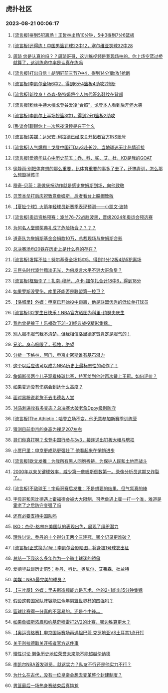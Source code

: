 ## 虎扑社区 
### 2023-08-21 00:06:17

1. [[流言板]拼到5犯离场！王哲林出场10分钟，5中3得到7分6篮板](https://bbs.hupu.com/61759502.html)

2. [[流言板]还得练！中国男篮罚球22中12，塞尔维亚罚球32中28](https://bbs.hupu.com/61759902.html)

3. [周琦 您是认真的吗？？周琦哥哥，这训练视频是我现场拍的。你上场空蓝过桥就算了，这训练命中率是认真在练吗](https://bbs.hupu.com/61759327.html)

4. [[流言板]打出自信！胡明轩前三节7中4，得到14分1助攻1抢断](https://bbs.hupu.com/61759246.html)

5. [[流言板]李凯尔全场6中2，得到6分4篮板4助攻2抢断](https://bbs.hupu.com/61759811.html)

6. [[流言板]新纹身！杰森-塔特姆将个人初代签名鞋纹在背部](https://bbs.hupu.com/61759586.html)

7. [[流言板]粉丝手持大幅戈登谷爱凌“合照”，戈登本人看到后开怀大笑](https://bbs.hupu.com/61757122.html)

8. [[流言板]李凯尔上半场投篮3中1，得到2分1篮板2助攻](https://bbs.hupu.com/61758495.html)

9. [[卧谈会]聊聊你上一次熬夜没睡是在干什么](https://bbs.hupu.com/61759049.html)

10. [[流言板]美媒：达米安-利拉德已经取关开拓者官方INS账号](https://bbs.hupu.com/61751314.html)

11. [[流言板]人气爆棚！戈登中国行Day3赴长沙，当地球迷无比热情迎接](https://bbs.hupu.com/61760504.html)

12. [[流言板]爱德华兹心中历史前五：乔、科、鲨、艾、杜，KD是我的GOAT](https://bbs.hupu.com/61762088.html)

13. [徐静雨:别把体育想的那么重要，比体育重要的事多了去了，还搞青训，怎么那么想毁掉孩子](https://bbs.hupu.com/61750317.html)

14. [穆奇-贝茨：我做庆祝动作就是感谢詹姆斯到场，向他致敬](https://bbs.hupu.com/61752758.html)

15. [贝茨本垒打后庆祝致意詹姆斯，后者看台上脱帽致敬](https://bbs.hupu.com/61750500.html)

16. [【夏扯个球】火箭年轻球员新赛季表现预测——小凯文·波特](https://bbs.hupu.com/61756705.html)

17. [[流言板]奥运资格预赛：波兰76-72战胜波黑，晋级2024年奥运会预选赛](https://bbs.hupu.com/61761078.html)

18. [为何名人堂颁奖典礼成了危险场合？？？？](https://bbs.hupu.com/61756990.html)

19. [道奇队为詹姆斯基金会捐款10万，总裁现场与詹姆斯合影](https://bbs.hupu.com/61750132.html)

20. [总决赛场均20铁在历史上是什么样的存在？](https://bbs.hupu.com/61761477.html)

21. [[流言板]发挥不佳！努尔基奇全场15中5，得到11分12板4助5犯离场](https://bbs.hupu.com/61761315.html)

22. [三巨头时代波什黯淡无光，为何发言水平不逊大哥詹皇？](https://bbs.hupu.com/61760293.html)

23. [[流言板]框砸歪了！扎南-穆萨、卢卡-加尔扎合计18中6，得到18分](https://bbs.hupu.com/61761347.html)

24. [如果罗斯没受伤，库里还能否是联盟第一控卫？](https://bbs.hupu.com/61760419.html)

25. [【洛城里】外媒：申京已开始投中距离，他是联盟优秀的低位单打球员](https://bbs.hupu.com/61753373.html)

26. [[流言板]32岁生日快乐！NBA官方晒图为科里-约瑟夫庆生](https://bbs.hupu.com/61759053.html)

27. [我也曾是狼王！乐福砍下31+31经典战役精彩集锦。](https://bbs.hupu.com/61760091.html)

28. [别人服不服气我不清楚，但我相信洛里德罗赞肯定是服气的！](https://bbs.hupu.com/61761474.html)

29. [兄弟，身心极限了，孤独，绝望](https://bbs.hupu.com/61761568.html)

30. [分析一下格林，阿门，申京史密斯谁有基石潜力](https://bbs.hupu.com/61759793.html)

31. [这个以后应该可以成为NBA历史上最标志性的动作了！](https://bbs.hupu.com/61760848.html)

32. [詹姆斯带两个儿子观看棒球比赛，特写给到他时再次戴上王冠。如何评价？](https://bbs.hupu.com/61761604.html)

33. [如果麦迪没有伤病会到达什么高度？](https://bbs.hupu.com/61761015.html)

34. [面对黑粉说老詹不去韦德名人堂](https://bbs.hupu.com/61761416.html)

35. [14马刺进攻有多变态？总决赛大破老詹Dpoy级别防守](https://bbs.hupu.com/61749931.html)

36. [[流言板]The Athletic：哈登立场不变，他无意参加新赛季训练营](https://bbs.hupu.com/61748982.html)

37. [猜测目前申京的身高为裸足207左右](https://bbs.hupu.com/61761719.html)

38. [哥们你真打啊？戈登中国行参与3v3，接连送出钉板大帽与劈扣](https://bbs.hupu.com/61748944.html)

39. [小贾巴里：申京更成熟更强壮了 他看起来在悄悄进步](https://bbs.hupu.com/61756591.html)

40. [[流言板]欧文发推：为我所有黑人同胞祈祷，为保护人民和土地而战斗](https://bbs.hupu.com/61748825.html)

41. [2000年以来关键球效率，威少第一詹姆斯倒数第一。录像分析员这期又炸裂了。](https://bbs.hupu.com/61758277.html)

42. [[流言板]不敌球王！字母哥赛后发推：不是想要的结果，但气氛真的棒](https://bbs.hupu.com/61754789.html)

43. [字母哥和恩比德遇上霍福德会被大大限制，可老詹遇上霍一打一个准，难道是霍老了之后防守变强了吗](https://bbs.hupu.com/61759561.html)

44. [还有必要支持中国队吗](https://bbs.hupu.com/61761807.html)

45. [IKO：杰伦-格林在美国队的表现出色，展现了组织潜力](https://bbs.hupu.com/61760957.html)

46. [理性讨论，乔丹的十个得分王两个三连冠，哪个记录更难破？](https://bbs.hupu.com/61760730.html)

47. [[流言板]正式换为1号！李凯尔合影晒图，将身披1号球衣出征](https://bbs.hupu.com/61748770.html)

48. [总结一下我这么多年作为一个骑士球迷的骄傲](https://bbs.hupu.com/61761045.html)

49. [爱德华兹谈历史前5：乔丹、科比、奥尼尔、艾弗森、杜兰特](https://bbs.hupu.com/61760948.html)

50. [美媒：NBA最完美的球员？](https://bbs.hupu.com/61760185.html)

51. [【三叶屋】外媒：里夫斯造规能力是艺术，他的2+1能出15分钟集锦](https://bbs.hupu.com/61755472.html)

52. [假设这套国家队阵容能进今年男篮世界杯的四强吗？](https://bbs.hupu.com/61760201.html)

53. [篮球比赛得一分真的不容易的。还是个中锋。。](https://bbs.hupu.com/61759985.html)

54. [如果詹姆斯浓眉和约基奇穆雷打2V2的比赛，哪边胜算更大？](https://bbs.hupu.com/61760289.html)

55. [【奥运资格赛】申京国际赛场再遇祖巴茨 克罗地亚VS土耳其1点开打](https://bbs.hupu.com/61759598.html)

56. [关于利拉德取关开拓者官方这件事](https://bbs.hupu.com/61760389.html)

57. [理性讨论 懒兔历史地位荣誉未来能不能超越伦纳德](https://bbs.hupu.com/61759741.html)

58. [李凯尔NBA首发球员，就这实力？队友不行还是他实力不行？](https://bbs.hupu.com/61759880.html)

59. [为什么在古代，没有一位皇帝会想去变革整个封建制度？](https://bbs.hupu.com/61761186.html)

60. [男篮最后一场热身赛结束后真尴尬](https://bbs.hupu.com/61760134.html)

